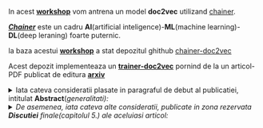 In acest [**workshop**](https://github.com/stefanache/MFP-ANAF-RO/tree/main/python/chainer-doc2vec) vom antrena un model **doc2vec** utilizand [chainer](https://docs.chainer.org/en/stable/).

[***Chainer***](https://docs.chainer.org/en/stable/) este un cadru **AI**(artificial inteligence)-**ML**(machine learning)-**DL**(deep leraning) foarte puternic.

la baza acestui [**workshop**](https://github.com/stefanache/MFP-ANAF-RO/tree/main/python/chainer-doc2vec) a stat depozitul ghithub [chainer-doc2vec](https://github.com/monthly-hack/chainer-doc2vec)

Acest depozit implementeaza un [**trainer-doc2vec**](https://github.com/stefanache/MFP-ANAF-RO/blob/main/python/chainer-doc2vec/train_doc2vec.py) pornind de la un articol-PDF publicat de editura [**arxiv**](https://arxiv.org/pdf/1405.4053v2)

<details><summary>Iata cateva consideratii plasate in paragraful de debut al publicatiei, intitulat <b>Abstract</b>(<i>generalitati</b>):</summary>

Mulți algoritmi de învățare automată(**ML**) necesită ca intrarea sa fie reprezentată ca o caracteristică vectoriala de lungime fixă. 

Când vine vorba de texte, una dintre cele mai comune caracteristici de lungime fixă sunt bag-ul(punga/sac) de cuvinte(eng.BoW).

În ciuda popularității lor, caracteristicile sacului de cuvinte
au două slăbiciuni majore: 
 - pierd ordinea cuvintelor, si de asemenea, 
 - ignoră semantica cuvintelor. 
<br/>De exemplu, "puternic", "puternic"
și "Paris" sunt la fel de îndepărtate ca importanta(ma refer la distanta de similaritate, daca vreti...). 
<br/>În această lucrare, se propune Paragraf-Vector, un algoritm nesupravegheat
care învață o caracteristică de lungime fixă(reprezentata-
din bucăți de text cu lungime variabilă, cum ar fi:<br/>
   -- propoziții, 
   -- paragrafe și 
   -- documente). 
<br/>Algoritmul nostru reprezintă fiecare document, printr-un vector care este antrenat să prezică 
cuvintele din document. Construcția sa conferă algoritmului nostru
potențialul de a depăși punctele slabe ale modele de cuvinte. 
<br/>Rezultatele empirice arată că Paragraf-Vectorii grafici depășesc modelele de sac de cuvinte
precum și alte tehnici de reprezentare a textului În cele din urmă, realizăm noi re-
rezultate pe mai multe sarcini de analiză a textului, cum ar fi
 - clasificări și
 - analiza sentimentelor(SA).

</details>

<details><summary>De asemenea, iata cateva alte consideratii, publicate in zona rezervata <b>Discutiei</b> finale(capitolul <i>5.</i>) ale aceluiasi articol:</summary>

Am vazut in PDF-ul ***arxiv*** cum Paragraf-Vector, o învățare nesupravegheată
algoritm care învață reprezentări vectoriale pentru variabile
bucăți de text de o anumita lungime, cum ar fi propoziții și documente.

Reprezentările vectoriale sunt învățate pentru a prezice sur-,
rotunjirea cuvintelor în contexte eșantionate din paragraf.

Experimentele noastre pe mai multe sarcini de clasificare a textului, cum ar fi
**Analiză a sentimentelor pe seturil de date**:

  - Stanford Treebank și 
  - IMDB

demonstrează că metoda este competitivă cu cele mai avansate metode. 
<br/>Performanța bună demonstrează meritele
de Paragraf Vector în captarea semanticii para-
Grafice. De fapt, vectorii de paragraf au potențialul de a
depășește multe puncte slabe ale modelelor de sac de cuvinte.
Deși obiectivul acestei lucrări este de a reprezenta texte,
poate fi aplicată pentru a învăța reprezentări pentru
date țiale. În domeniile non-text în care analizarea nu este disponibilă-
capabil, ne așteptăm ca Paragraph Vector să fie o alternativă puternică
la modelele

</details>
